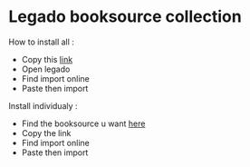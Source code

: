 # Legado booksource collection
How to install all :
- Copy this [link](https://raw.githubusercontent.com/rektpartyaftermath/Legado-booksource-collection/main/allbookSource.json)
- Open legado
- Find import online
- Paste then import

Install individualy :
- Find the booksource u want [here](List.md)
- Copy the link
- Find import online
- Paste then import
